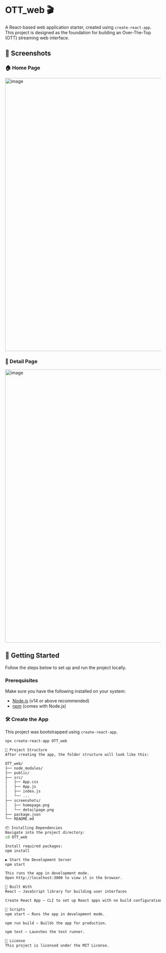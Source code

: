 # OTT_web 🎬

A React-based web application starter, created using `create-react-app`. This project is designed as the foundation for building an Over-The-Top (OTT) streaming web interface.

## 📸 Screenshots

### 🏠 Home Page

<img width="1882" height="880" alt="image" src="https://github.com/user-attachments/assets/68cf42e7-a0a0-411d-a573-39f804b19961" />


### 📄 Detail Page

<img width="1878" height="880" alt="image" src="https://github.com/user-attachments/assets/fe39e72f-c5e2-4369-a075-2abae509482a" />


## 🚀 Getting Started

Follow the steps below to set up and run the project locally.

### Prerequisites

Make sure you have the following installed on your system:

- [Node.js](https://nodejs.org/) (v14 or above recommended)
- [npm](https://www.npmjs.com/) (comes with Node.js)

### 🛠️ Create the App

This project was bootstrapped using `create-react-app`.

```bash
npx create-react-app OTT_web

📂 Project Structure
After creating the app, the folder structure will look like this:

OTT_web/
├── node_modules/
├── public/
├── src/
│   ├── App.css
│   ├── App.js
│   ├── index.js
│   └── ...
├── screenshots/
│   ├── homepage.png
│   └── detailpage.png
├── package.json
└── README.md

📦 Installing Dependencies
Navigate into the project directory:
cd OTT_web

Install required packages:
npm install

▶️ Start the Development Server
npm start

This runs the app in development mode.
Open http://localhost:3000 to view it in the browser.

🧱 Built With
React – JavaScript library for building user interfaces

Create React App – CLI to set up React apps with no build configuration

🧪 Scripts
npm start – Runs the app in development mode.

npm run build – Builds the app for production.

npm test – Launches the test runner.

📄 License
This project is licensed under the MIT License.
